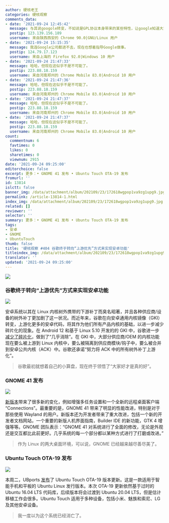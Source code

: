 ```yaml
---
author: 硬核老王
categories: 硬核观察
comments_data:
- date: '2021-09-24 12:45:42'
  message: 与其说googole转变，不如说是GPL协议本身带来的某些特性，让google知道大家好才是真的好
  postip: 123.139.156.189
  username: 来自陕西西安的 Chrome 90.0|GNU/Linux 用户
- date: '2021-09-24 15:15:35'
  message: 我连Google公司都进不去，现在也想着指导Google做事。
  postip: 124.79.17.123
  username: 来自上海的 Firefox 92.0|Windows 10 用户
- date: '2021-09-24 21:47:33'
  message: 哈哈，但现在这似乎不是不可能了。
  postip: 223.88.18.159
  username: 来自河南郑州的 Chrome Mobile 83.0|Android 10 用户
- date: '2021-09-24 21:47:36'
  message: 哈哈，但现在这似乎不是不可能了。
  postip: 223.88.18.159
  username: 来自河南郑州的 Chrome Mobile 83.0|Android 10 用户
- date: '2021-09-24 21:47:37'
  message: 哈哈，但现在这似乎不是不可能了。
  postip: 223.88.18.159
  username: 来自河南郑州的 Chrome Mobile 83.0|Android 10 用户
- date: '2021-09-24 21:47:37'
  message: 哈哈，但现在这似乎不是不可能了。
  postip: 223.88.18.159
  username: 来自河南郑州的 Chrome Mobile 83.0|Android 10 用户
count:
  commentnum: 6
  favtimes: 0
  likes: 0
  sharetimes: 0
  viewnum: 2915
date: '2021-09-24 09:25:00'
editorchoice: false
excerpt: 更多：• GNOME 41 发布 • Ubuntu Touch OTA-19 发布
fromurl: ''
id: 13814
islctt: false
banner_img: /data/attachment/album/202109/23/172618wgpop1va9zg1upg9.jpg
permalink: /article-13814-1.html
index_img: /data/attachment/album/202109/23/172618wgpop1va9zg1upg9.jpg
related: []
reviewer: ''
selector: ''
summary: 更多：• GNOME 41 发布 • Ubuntu Touch OTA-19 发布
tags:
- 安卓
- GNOME
- UbuntuTouch
thumb: false
title: '硬核观察 #404 谷歌终于转向“上游优先”方式来实现安卓功能'
titleindex_img: /data/attachment/album/202109/23/172618wgpop1va9zg1upg9.jpg
translator: ''
updated: '2021-09-24 09:25:00'
---
```


![](/data/attachment/album/202109/23/172618wgpop1va9zg1upg9.jpg)


### 谷歌终于转向“上游优先”方式来实现安卓功能


![](/data/attachment/album/202109/23/172635pvk5p0zghk7g579r.jpg)


安卓系统以其在 Linux 内核树外携带的下游补丁而臭名昭著，并且各种供应商/设备的树外补丁更加剧了这一状况。而近年来，谷歌在向安卓通用内核镜像（GKI）转变，上游化更多的安卓代码，将其作为他们所有产品内核的基础，以进一步减少碎片化的现象。在 Android 12 和基于 Linux 5.10 开发的的 GKI 中，谷歌进一步[减少了碎片化](https://www.phoronix.com/scan.php?page=news_item&px=Android-Linux-Upstream-First)，做到了“几乎消除”。在 GKI 中，大部分供应商/OEM 的内核功能现在要么被上游到 Linux 内核中，要么被隔离到供应商模块/钩子中，要么被合并到安卓公共内核（ACK）中。谷歌还承诺“努力将 ACK 中的所有树外补丁上游化”。



> 
> 谷歌最初就想着自己的小算盘，现在终于领悟了“大家好才是真的好”。
> 
> 
> 


### GNOME 41 发布


![](/data/attachment/album/202109/23/172655glk5doj6qldi6kd8.jpg)


[新版本](https://help.gnome.org/misc/release-notes/41.0/)带来了很多新的变化，例如增强多任务设置和一个全新的远程桌面客户端 “Connections”。最重要的是，GNOME 41 带来了明显的性能改进，特别是对于那些使用 Wayland 的用户。新版本还为开发者带来了重大改进，包括一个新的开发者文档网站，一个重要的新版人机界面指南，Builder IDE 的新功能，GTK 4 增强等等。GNOME 团队表示：“GNOME 41 对系统进行了全面的修改，无论是外观还是交互都比此前更好。几乎系统的每一个部分都以某种方式进行了打磨或改进。”



> 
> 作为 Linux 的两大桌面环境，可以说，GNOME 已经越来越尽善尽美了。
> 
> 
> 


### Ubuntu Touch OTA-19 发布


![](/data/attachment/album/202109/23/172722gqr2i4r2fq854q3f.jpg)


本周二，UBports [发布](https://ubports.com/zh_CN/blog/ubports-1/post/ubuntu-touch-ota-19-release-3779)了 Ubuntu Touch OTA-19 版本更新。这是一款适用于智能手机和平板的 Ubuntu Linux 发行版本。本次 OTA-19 更新依然基于过时的 Ubuntu 16.04 LTS 代码库，后续版本将会过渡到 Ubuntu 20.04 LTS，但是估计移植工作会很多。Ubuntu Touch 适用于多种设备，包括小米、魅族和索尼、LG 及其他安卓设备。



> 
> 我一度以为这个系统已经消亡了。
> 
> 
>
